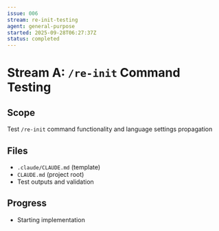 ```yaml
---
issue: 006
stream: re-init-testing
agent: general-purpose
started: 2025-09-28T06:27:37Z
status: completed
---
```


# Stream A: `/re-init` Command Testing

## Scope
Test `/re-init` command functionality and language settings propagation

## Files
- `.claude/CLAUDE.md` (template)
- `CLAUDE.md` (project root)
- Test outputs and validation

## Progress
- Starting implementation